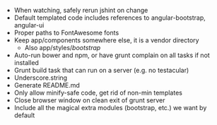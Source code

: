 - When watching, safely rerun jshint on change
- Default templated code includes references to angular-bootstrap, angular-ui
- Proper paths to FontAwesome fonts
- Keep app/components somewhere else, it is a vendor directory
    - Also app/styles/*bootstrap*
- Auto-run bower and npm, or have grunt complain on all tasks if not installed
- Grunt build task that can run on a server (e.g. no testacular)
- Underscore.string
- Generate README.md
- Only allow minify-safe code, get rid of non-min templates
- Close browser window on clean exit of grunt server
- Include all the magical extra modules (bootstrap, etc.) we want by default
